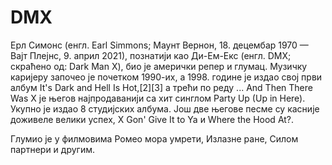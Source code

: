 <html>
<head>
</head>
<body>
<h1> DMX </h1> 
<p> Ерл Симонс (енгл. Earl Simmons; Маунт Вернон, 18. децембар 1970 — Вајт Плејнс, 9. април 2021), познатији као Ди-Ем-Екс (енгл. DMX; скраћено од: Dark Man X), био је амерички репер и глумац. Музичку каријеру започео је почетком 1990-их, а 1998. године је издао свој први албум It's Dark and Hell Is Hot,[2][3] а трећи по реду ... And Then There Was X је његов најпродаванији са хит синглом Party Up (Up in Here). Укупно је издао 8 студијских албума. Још две његове песме су касније доживеле велики успех, X Gon' Give It to Ya и Where the Hood At?. <p>

Глумио је у филмовима Ромео мора умрети, Излазне ране, Силом партнери и другим.
</body>
<html>  
